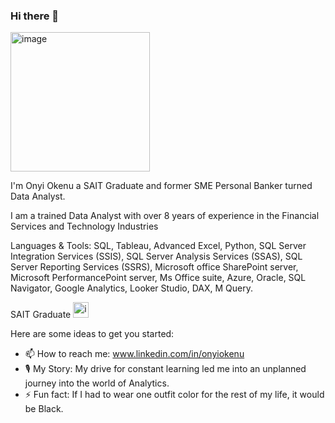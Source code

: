 


### Hi there 👋

<img width="223" alt="image" src="https://user-images.githubusercontent.com/115608035/226263322-05dcfb92-07fe-42f4-a5f0-130be8abbb27.png">


                          

I'm Onyi Okenu a SAIT Graduate and former SME Personal Banker turned Data Analyst. 

I am a trained Data Analyst with over 8 years of experience in the Financial Services and Technology Industries

Languages & Tools: SQL, Tableau, Advanced Excel, Python, SQL Server Integration Services (SSIS), SQL Server Analysis Services (SSAS), SQL Server Reporting Services (SSRS), Microsoft office SharePoint server, Microsoft PerformancePoint server, Ms Office suite,  Azure, Oracle, SQL Navigator, Google Analytics, Looker Studio, DAX, M Query.

SAIT Graduate <img width="25" alt="image" src="https://user-images.githubusercontent.com/115608035/226263041-5f32a326-1f98-4dfd-beae-808c6826da7a.png">


Here are some ideas to get you started:

- 📫 How to reach me: www.linkedin.com/in/onyiokenu
- 🎙️ My Story: My drive for constant learning led me into an unplanned journey into the world of Analytics.
- ⚡ Fun fact: If I had to wear one outfit color for the rest of my life, it would be Black.

